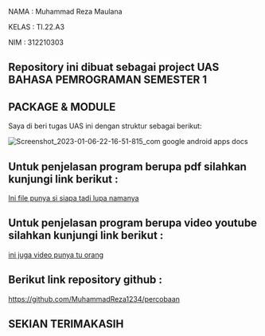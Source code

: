 NAMA    : Muhammad Reza Maulana

KELAS   : TI.22.A3

NIM     : 312210303

## Repository ini dibuat sebagai project UAS BAHASA PEMROGRAMAN SEMESTER 1

## PACKAGE & MODULE
Saya di beri tugas UAS ini  dengan struktur sebagai berikut:

![Screenshot_2023-01-06-22-16-51-815_com google android apps docs](https://user-images.githubusercontent.com/115516607/211041722-8152d33d-da61-4f4f-9ef5-7fd337b71d32.png)



 


## Untuk penjelasan program berupa pdf silahkan kunjungi link berikut :

[Ini file punya si siapa tadi lupa namanya](https://drive.google.com/file/d/1ZP2LMhRSkGNGIaZ_WPVh7TKS2EM3aVq2/view?usp=share_link)

## Untuk penjelasan program berupa video youtube silahkan kunjungi link berikut :

[ini juga video punya tu orang](https://youtu.be/51O5-O3pvug)

## Berikut link repository github :

https://github.com/MuhammadReza1234/percobaan

## SEKIAN TERIMAKASIH
